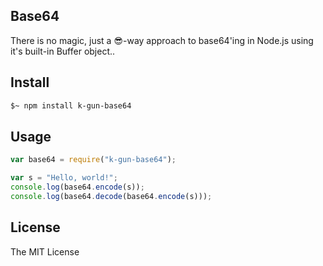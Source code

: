 ## Base64

There is no magic, just a :sunglasses:-way approach to base64'ing in Node.js using it's built-in Buffer object..

## Install

```sh
$~ npm install k-gun-base64
```

## Usage

```js
var base64 = require("k-gun-base64");

var s = "Hello, world!";
console.log(base64.encode(s));
console.log(base64.decode(base64.encode(s)));
```

## License

The MIT License
